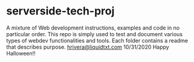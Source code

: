 # serverside-tech-proj

A mixture of Web development instructions, examples and code in no particular order.
This repo is simply used to test and document various types of webdev
functionalities and tools.  Each folder contains a readme that describes purpose.
hrivera@liquidtxt.com 10/31/2020 Happy Halloween!!
